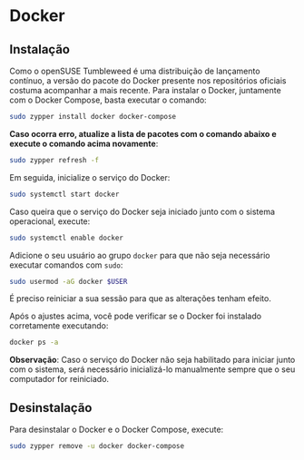 # Docker

## Instalação

Como o openSUSE Tumbleweed é uma distribuição de lançamento contínuo, a versão do pacote do Docker presente nos repositórios oficiais costuma acompanhar a mais recente. Para instalar o Docker, juntamente com o Docker Compose, basta executar o comando:

```bash
sudo zypper install docker docker-compose
```

**Caso ocorra erro, atualize a lista de pacotes com o comando abaixo e execute o comando acima novamente**:

```bash
sudo zypper refresh -f
```

Em seguida, inicialize o serviço do Docker:

```bash
sudo systemctl start docker
```

Caso queira que o serviço do Docker seja iniciado junto com o sistema operacional, execute:

```bash
sudo systemctl enable docker
```

Adicione o seu usuário ao grupo `docker` para que não seja necessário executar comandos com `sudo`:

```bash
sudo usermod -aG docker $USER
```

É preciso reiniciar a sua sessão para que as alterações tenham efeito.

Após o ajustes acima, você pode verificar se o Docker foi instalado corretamente executando:

```bash
docker ps -a
```

**Observação**: Caso o serviço do Docker não seja habilitado para iniciar junto com o sistema, será necessário inicializá-lo manualmente sempre que o seu computador for reiniciado.

## Desinstalação

Para desinstalar o Docker e o Docker Compose, execute:

```bash
sudo zypper remove -u docker docker-compose
```